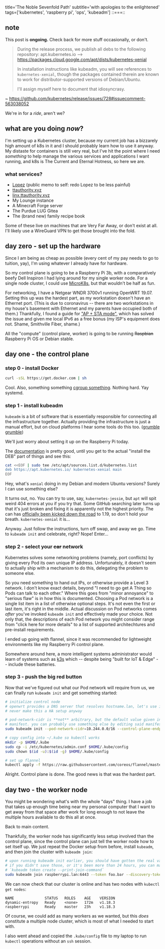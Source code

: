 title='The Noble Sevenfold Path'
subtitle='with apologies to the enlightened'
tags=['kubernetes', 'raspberry pi', 'ops', 'kubeadm']
::===::
## note
This post is **ongoing.** Check back for more stuff occasionally, or don't.

> During the release process, we publish all debs to the following repository: apt.kubernetes.io --> https://packages.cloud.google.com/apt/dists/kubernetes-xenial
> 
> In installation instructions like kubeadm, you will see references to `kubernetes-xenial`, though the packages contained therein are known to work for distributor-supported versions of Debian/Ubuntu.
>
> I'll assign myself here to document that idiosyncrasy.

~ <https://github.com/kubernetes/release/issues/728#issuecomment-563038052>

We're in for a *ride*, aren't we?

## what are you doing _now_?
I'm setting up a Kubernetes cluster, because my current job has a bizzarely high amount
of k8s in it and I should probably learn how to use it anyway. My distaste for containers
is still very real, but I've hit the point where I need _something_ to help manage the
various services and applications I want running, and k8s is The Current and Eternal
Hotness, so here we are.

### what services?
- [Lopez](https://github.com/c-x-berger/lopez) (public memo to self: redo Lopez to be
less painful)
- [ttauthority.xyz](https://ttauthority.xyz)
- [linx.ttauthority.xyz](https://linx.ttauthority.xyz)
- My Lounge instance
- A Minecraft Forge server
- The Purdue LUG Gitea
- The (brand new) family recipe book

Some of these live on machines that are Very Far Away, or don't exist at all. I'll likely
use a WireGuard VPN to get those brought into the fold.

## day zero - set up the hardware
Since I am being as cheap as possible (every cent of my pay needs to go to tuition, yay),
I'm using whatever I already have for hardware.

So my control plane is going to be a Raspberry Pi 3b, with a comparatively beefy Dell
Inspiron I had lying around for my single worker node. For a single node cluster, I could
use [MicroK8s][microk8s], but that wouldn't be half as fun.

For networking, I have a Netgear WNDR 3700v1 running OpenWRT 19.07. Setting this up was
the hardest part, as my workstation doesn't have an Ethernet port. (This is due to
coronavirus -- there are two workstations in my house's basement with Ethernet and my
parents have occupied both of them.) Thankfully, I found a guide for
["AP + STA mode"][ap-sta], which has solved the issue and given me local IPv6 as a free
bonus (my ISP's equipment does not. Shame, Smithville Fiber, shame.)

All the "compute" (control plane, worker) is going to be running ~~Raspbian~~ Raspberry
Pi OS or Debian stable.

## day one - the control plane
### step 0 - install Docker
```sh
curl -sSL https://get.docker.com | sh
```

Cool. Also, something something [cgroup something][cgroup]. Nothing hard. Yay systemd.

### step 1 - install kubeadm
`kubeadm` is a bit of software that is essentially responsible for connecting all the
infrastructure together. Actually providing the infrastructure is just a manual effort,
but on cloud platforms I hear some tools do this too. ([grumble grumble][cloud-grumble])

We'll just worry about setting it up on the Raspberry Pi today.

The [documentation][kubeadm-install] is pretty good, until you get to the actual "install
the DEB" part of things and see this:
```sh
cat <<EOF | sudo tee /etc/apt/sources.list.d/kubernetes.list
deb https://apt.kubernetes.io/ kubernetes-xenial main
EOF
```
Hey, what's `xenial` doing in my Debian and modern Ubuntu versions? Surely I can use
something else?

It turns out, no. You can try to use, say, `kubernetes-jessie`, but `apt` will spit weird
404 errors at you if you try that. Some GitHub searching later turns up that it's just
broken and fixing it is apparently not the highest priority. The can has [officially been
kicked down the road][kick-can] to 1.19, so don't hold your breath. `kubernetes-xenial`
it is...

Anyway. Just follow the instructions, turn off swap, and away we go. Time to `kubeadm
init` and celebrate, right? Nope! Enter...

### step 2 - select your ~~car~~ network
Kubernetes solves some networking problems (namely, port conflicts) by giving every Pod
its own unique IP address. Unfortunately, it doesn't seem to actually ship with a
mechanism to do this, delegating the problem to someone else.

So you need something to hand out IPs, or otherwise provide a Level 3 network. I don't
know exact details, beyond "I need to go get A Thing so Pods can talk to each other."
Where this goes from "minor annoyance" to "serious flaw" is in how this is documented.
Choosing a Pod network is a single list item in a list of otherwise optional steps. It's
not even the first or last item, it's right in the middle. Actual discussion on Pod
networks comes _after_ you've invoked `kubeadm init` and effectively made your choice.
Not only that, the descriptions of each Pod network you might consider range from "click
here for more details" to a list of supported architechtures and pre-install requirements.

I ended up going with flannel, since it was recommended for lightweight environments like
my Raspberry Pi control plane.

Somewhere around here, a more intelligent systems administrator would learn of systems
such as [k3s][] which -- despite being "built for IoT & Edge" -- include these batteries.

### step 3 - push the big red button
Now that we've figured out what our Pod network will require from us, we can finally run
`kubeadm init` and get something started:
```sh
# initialize control node
# openwrt provides a DNS server that resolves hostname.lan, let's use it. we'll probably
# never make this a HA setup anyway

# pod-network-cidr is **not** arbitrary, but the default value given in flannel's
# manifest. you can probably use something else by editing said manifest.
sudo kubeadm init --pod-network-cidr=10.244.0.0/16 --control-plane-endpoint raspberrypi.lan

# copy config into ~/.kube so kubectl works
mkdir -p $HOME/.kube
sudo cp -i /etc/kubernetes/admin.conf $HOME/.kube/config
sudo chown $(id -u):$(id -g) $HOME/.kube/config

# set up flannel
kubectl apply -f https://raw.githubusercontent.com/coreos/flannel/master/Documentation/kube-flannel.yml
```
Alright. Control plane is done. The good news is that was the hardest part.

## day two - the worker node
You might be wondering what's with the whole "days" thing. I have a job that takes up
enough time being near my personal computer that I want to get away from that space after
work for long enough to not leave the multiple hours available to do this all at once.

Back to main content.

Thankfully, the worker node has significantly less setup involved than the control plane,
since the control plane can just tell the worker node how to set itself up. We just
repeat the Docker setup from before, install `kubeadm`, and then join the cluster with
`kubeadm join`:
```sh
# upon running kubeadm init earlier, you should have gotten the real values to use here
# if you didn't save those, or it's been more than 24 hours, you can make a new one with
# `kubeadm token create --print-join-command`
sudo kubeadm join raspberrypi.lan:6443 --token foo.bar --discovery-token-ca-cert-hash sha265:b9f80310094947ecdba124a74222c735a8c97bf207f840e94134cf4be59b6206
```
We can now check that our cluster is online and has two nodes with `kubectl get nodes`:
```
NAME              STATUS   ROLES    AGE    VERSION
dynamic-entropy   Ready    <none>   172m   v1.18.3
raspberrypi       Ready    master   23h    v1.18.3
```
Of course, we could add as many workers as we wanted, but this _does_ constitute a 
multiple node cluster, which is most of what I needed to start with.

I also went ahead and copied the `.kube/config` file to my laptop to run `kubectl`
operations without an `ssh` session.

[microk8s]: https://microk8s.io/
[ap-sta]: https://openwrt.org/docs/guide-user/network/wifi/ap_sta/
[cgroup]: https://kubernetes.io/docs/setup/production-environment/container-runtimes/#cgroup-drivers
[cloud-grumble]: https://rachelbythebay.com/w/2020/05/06/scale/
[kubeadm-install]: https://kubernetes.io/docs/setup/production-environment/tools/kubeadm/install-kubeadm/
[kick-can]: https://github.com/kubernetes/release/issues/728#issuecomment-627757733
[k3s]: https://k3s.io/
